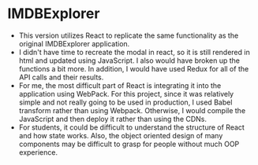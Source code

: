 # IMDBExplorer

* This version utilizes React to replicate the same functionality as the original IMDBExplorer application.
* I didn't have time to recreate the modal in react, so it is still rendered in html and updated using JavaScript. I also would have broken up the functions a bit more. In addition, I would have used Redux for all of the API calls and their results. 
* For me, the most difficult part of React is integrating it into the application using WebPack. For this project, since it was relatively simple and not really going to be used in production, I used Babel transform rather than using Webpack. Otherwise, I would compile the JavaScript and then deploy it rather than using the CDNs.
* For students, it could be difficult to understand the structure of React and how state works. Also, the object oriented design of many components may be difficult to grasp for people without much OOP experience. 
